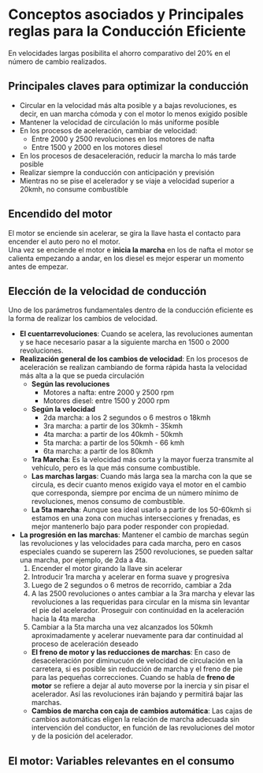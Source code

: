# Conceptos asociados y Principales reglas para la Conducción Eficiente
En velocidades largas posibilita el ahorro comparativo del 20% en el número de cambio realizados.

## Principales claves para optimizar la conducción
- Circular en la velocidad más alta posible y a bajas revoluciones, es decir, en uan marcha cómoda y con el motor lo menos exigido posible
- Mantener la velocidad de circulación lo más uniforme posible
- En los procesos de aceleración, cambiar de velocidad:
    - Entre 2000 y 2500 revoluciones en los motores de nafta
    - Entre 1500 y 2000 en los motores diesel
- En los procesos de desaceleración, reducir la marcha lo más tarde posible
- Realizar siempre la conducción con anticipación y previsión
- Mientras no se pise el acelerador y se viaje a velocidad superior a 20kmh, no consume combustible

## Encendido del motor
El motor se enciende sin acelerar, se gira la llave hasta el contacto para encender el auto pero no el motor. <br>
Una vez se enciende el motor e **inicia la marcha** en los de nafta el motor se calienta empezando a andar, en los diesel es mejor esperar un momento antes de empezar.

## Elección de la velocidad de conducción
Uno de los parámetros fundamentales dentro de la conducción eficiente es la forma de realizar los cambios de velocidad.
- **El cuentarrevoluciones**: Cuando se acelera, las revoluciones aumentan y se hace necesario pasar a la siguiente marcha en 1500 o 2000 revoluciones.
- **Realización general de los cambios de velocidad**: En los procesos de aceleración se realizan cambiando de forma rápida hasta la velocidad más alta a la que se pueda circulación
    - **Según las revoluciones**
        - Motores a nafta: entre 2000 y 2500 rpm
        - Motores diesel: entre 1500 y 2000 rpm
    - **Según la velocidad**
        - 2da marcha: a los 2 segundos o 6 mestros o 18kmh
        - 3ra marcha: a partir de los 30kmh - 35kmh
        - 4ta marcha: a partir de los 40kmh - 50kmh
        - 5ta marcha: a partir de los 50kmh - 66 kmh
        - 6ta marcha: a partir de los 80kmh
    - **1ra Marcha**: Es la velocidad más corta y la mayor fuerza transmite al vehículo, pero es la que más consume combustible.
    - **Las marchas largas**: Cuando más larga sea la marcha con la que se circula, es decir cuanto menos exigido vaya el motor en el cambio que corresponda, siempre por encima de un número mínimo de revoluciones, menos consumo de combustible.
    - **La 5ta marcha**: Aunque sea ideal usarlo a partir de los 50-60kmh si estamos en una zona con muchas intersecciones y frenadas, es mejor mantenerlo bajo para poder responder con propiedad.
- **La progresión en las marchas**: Mantener el cambio de marchas según las revoluciones y las velocidades para cada marcha, pero en casos especiales cuando se superern las 2500 revoluciones, se pueden saltar una marcha, por ejemplo, de 2da a 4ta.
    1. Encender el motor girando la llave sin acelerar
    2. Introducir 1ra marcha y acelerar en forma suave y progresiva
    3. Luego de 2 segundos o 6 metros de recorrido, cambiar a 2da
    4. A las 2500 revoluciones o antes cambiar a la 3ra marcha y elevar las revoluciones a las requeridas para circular en la misma sin levantar el pie del acelerador. Proseguir con continuidad en la aceleración hacia la 4ta marcha
    5. Cambiar a la 5ta marcha una vez alcanzados los 50kmh aproximadamente y acelerar nuevamente para dar continuidad al proceso de aceleración deseado
    - **El freno de motor y las reducciones de marchas**: En caso de desaceleración por diminucuón de velocidad de circulación en la carretera, si es posible sin reducción de marcha y el freno de pie para las pequeñas correcciones. Cuando se habla de **freno de motor** se refiere a dejar al auto moverse por la inercia y sin pisar el acelerador. Así las revoluciones irán bajando y permitirá bajar las marchas.
    - **Cambios de marcha con caja de cambios automática**: Las cajas de cambios automáticas eligen la relación de marcha adecuada sin intervención del conductor, en función de las revoluciones del motor y de la posición del acelerador.

## El motor: Variables relevantes en el consumo
